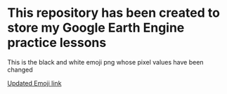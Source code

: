 # This repository has been created to store my Google Earth Engine practice lessons

This is the black and white emoji png whose pixel values have been changed

[Updated Emoji link](https://github.com/HR-134/GEE_Practice/blob/main/gray-emoji.png)
